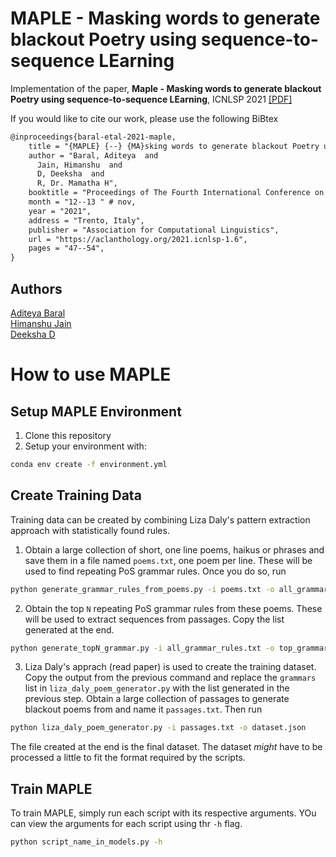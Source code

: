 # MAPLE - Masking words to generate blackout Poetry using sequence-to-sequence LEarning
Implementation of the paper, **Maple - Masking words to generate blackout Poetry using sequence-to-sequence LEarning**, ICNLSP 2021 [[PDF]](https://aclanthology.org/2021.icnlsp-1.6.pdf)

If you would like to cite our work, please use the following BiBtex
```tex
@inproceedings{baral-etal-2021-maple,
    title = "{MAPLE} {--} {MA}sking words to generate blackout Poetry using sequence-to-sequence {LE}arning",
    author = "Baral, Aditeya  and
      Jain, Himanshu  and
      D, Deeksha  and
      R, Dr. Mamatha H",
    booktitle = "Proceedings of The Fourth International Conference on Natural Language and Speech Processing (ICNLSP 2021)",
    month = "12--13 " # nov,
    year = "2021",
    address = "Trento, Italy",
    publisher = "Association for Computational Linguistics",
    url = "https://aclanthology.org/2021.icnlsp-1.6",
    pages = "47--54",
}
```

## Authors

[Aditeya Baral](https://github.com/aditeyabaral) <br>
[Himanshu Jain](https://github.com/nhimanshujain) <br>
[Deeksha D](https://github.com/deeksha-d)


# How to use MAPLE

## Setup MAPLE Environment

1. Clone this repository
2. Setup your environment with:
```bash
conda env create -f environment.yml
```

## Create Training Data

Training data can be created by combining Liza Daly's pattern extraction approach with statistically found rules.

1. Obtain a large collection of short, one line poems, haikus or phrases and save them in a file named `poems.txt`, one poem per line. These will be used to find repeating PoS grammar rules. Once you do so, run 
```bash
python generate_grammar_rules_from_poems.py -i poems.txt -o all_grammar.txt
```

2. Obtain the top `N` repeating PoS grammar rules from these poems. These will be used to extract sequences from passages. Copy the list generated at the end.
```bash
python generate_topN_grammar.py -i all_grammar_rules.txt -o top_grammar_rules.txt -n 7
```

3. Liza Daly's apprach (read paper) is used to create the training dataset. Copy the output from the previous command and replace the `grammars` list in `liza_daly_poem_generator.py` with the list generated in the previous step. Obtain a large collection of passages to generate blackout poems from and name it `passages.txt`. Then run
```bash
python liza_daly_poem_generator.py -i passages.txt -o dataset.json
```

The file created at the end is the final dataset. The dataset *might* have to be processed a little to fit the format required by the scripts.

## Train MAPLE

To train MAPLE, simply run each script with its respective arguments. YOu can view the arguments for each script using thr `-h` flag.

```bash
python script_name_in_models.py -h
```

